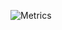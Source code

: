 ![Metrics](https://metrics.lecoq.io/ibralassaf?template=classic&base.activity=0&base.community=0&base.metadata=0&isocalendar=1&followup=1&languages=1&tweets=1&posts=1&pagespeed=1&pagespeed.detailed=true&pagespeed.screenshot=false&posts.limit=4&posts.source=dev.to&isocalendar.duration=half-year&tweets.limit=2&config.timezone=Asia%2FRiyadh)
